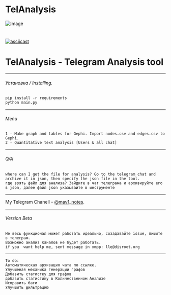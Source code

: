 # TelAnalysis
![image](https://user-images.githubusercontent.com/107117398/209858730-fe6ff0a3-9fcd-4d13-be6a-3f2a6bdd198b.png)
# 
[![asciicast](https://user-images.githubusercontent.com/107117398/213977412-12138f32-e736-434f-9dd4-aed7df895aad.jpg)](https://user-images.githubusercontent.com/107117398/210658121-01c8eac5-ef5b-4b1d-a178-90e31d2b7071.mp4)
# TelAnalysis - Telegram Analysis tool
_______
###### Установка / Installing.
```
pip install -r requirements
python main.py
```
_______
###### Menu
```
1 - Make graph and tables for Gephi. Import nodes.csv and edges.csv to Gephi.
2 - Quantitative text analysis [Users & all chat]
```
_______
###### Q/A
```
where can I get the file for analysis? Go to the telegram chat and archive it in json, then specify the json file in the tool.
где взять файл для анализа? Зайдите в чат телеграма и архивируйте его в json, далее файл json указывайте в инструменте
```
_______
My Telegram Chanell - [@mav1_notes](https://t.me/mav1_notes).
_______
###### Version Beta


```
Не весь функционал может работать идеально, созадавайте issue, пишите в телеграм.
Возможно анализ Каналов не будет работать.
if you  want help me, sent message in xmpp: lle@disroot.org
```
_______
```
To do:
Автоматическая архивация чата по ссылке.
Улучшеная механика генерации графов
Добавить статистку для графов
добавить статистику в Количественном Анализе
Исправить баги
Улучшить фильтрацию
```
